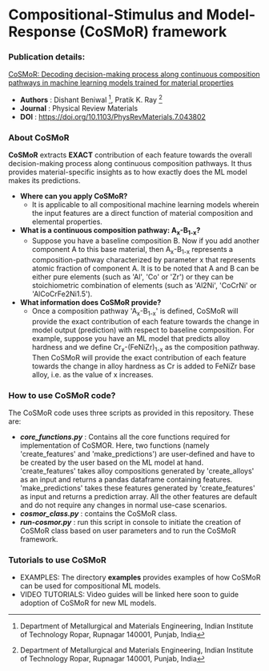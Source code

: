 # Compositional-Stimulus and Model-Response (CoSMoR) framework 
### Publication details:
[CoSMoR: Decoding decision-making process along continuous composition pathways in machine learning models trained for material properties](https://journals.aps.org/prmaterials/abstract/10.1103/PhysRevMaterials.7.043802)
- **Authors** : Dishant Beniwal [^1], Pratik K. Ray [^1]
- **Journal** : Physical Review Materials
- **DOI** : https://doi.org/10.1103/PhysRevMaterials.7.043802
[^1]: Department of Metallurgical and Materials Engineering, Indian Institute of Technology Ropar, Rupnagar 140001, Punjab, India

### About **CoSMoR**
**CoSMoR** extracts **EXACT** contribution of each feature towards the overall decision-making process along continuous composition pathways. It thus provides material-specific insights as to how exactly does the ML model makes its predictions.

- **Where can you apply CoSMoR?**
  - It is applicable to all compositional machine learning models wherein the input features are a direct function of material composition and elemental properties.
- **What is a continuous composition pathway: A<sub>x</sub>-B<sub>1-x</sub>?**
  - Suppose you have a baseline composition B. Now if you add another component A to this base material, then A<sub>x</sub>-B<sub>1-x</sub> represents a composition-pathway characterized by parameter x that represents atomic fraction of component A. It is to be noted that A and B can be either pure elements (such as 'Al', 'Co' or 'Zr') or they can be stoichiometric combination of elements (such as 'Al2Ni', 'CoCrNi' or 'AlCoCrFe2Ni1.5').
- **What information does CoSMoR provide?**
  - Once a composition pathway 'A<sub>x</sub>-B<sub>1-x</sub>' is defined, CoSMoR will provide the exact contribution of each feature towards the change in model output (prediction) with respect to baseline composition. For example, suppose you have an ML model that predicts alloy hardness and we define Cr<sub>x</sub>-(FeNiZr)<sub>1-x</sub> as the composition pathway. Then CoSMoR will provide the exact contribution of each feature towards the change in alloy hardness as Cr is added to FeNiZr base alloy, i.e. as the value of x increases.

### How to use **CoSMoR** code?
The CoSMoR code uses three scripts as provided in this repository. These are:
- **_core_functions.py_** : Contains all the core functions required for implementation of CoSMOR. Here, two functions (namely 'create_features' and 'make_predictions') are user-defined and have to be created by the user based on the ML model at hand. 'create_features' takes alloy compositions generated by 'create_alloys' as an input and returns a pandas dataframe containing features. 'make_predictions' takes these features generated by 'create_features' as input and returns a prediction array. All the other features are default and do not require any changes in normal use-case scenarios.
- **_cosmor_class.py_** : contains the CoSMoR class.
- **_run-cosmor.py_** : run this script in console to initiate the creation of CoSMoR class based on user parameters and to run the CoSMoR framework.

### Tutorials to use **CoSMoR**
- EXAMPLES: The directory **examples** provides examples of how CoSMoR can be used for compositional ML models.
- VIDEO TUTORIALS: Video guides will be linked here soon to guide adoption of CoSMoR for new ML models.
